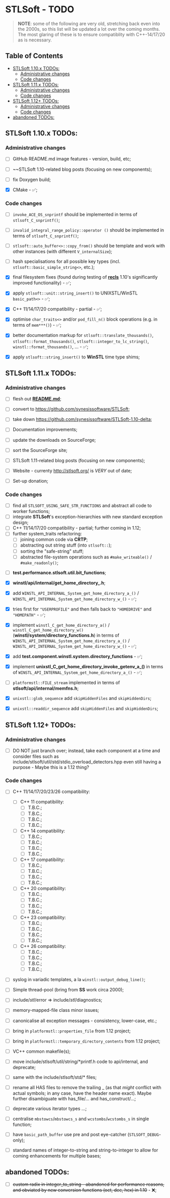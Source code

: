 # STLSoft - TODO <!-- omit in toc -->

> **NOTE**: some of the following are very old, stretching back even into the 2000s, so this list will be updated a lot over the coming months. The most glaring of these is to ensure compatiblity with C++-14/17/20 as is necessary.


## Table of Contents <!-- omit in toc -->

- [STLSoft 1.10.x TODOs:](#stlsoft-110x-todos)
  - [Administrative changes](#administrative-changes)
  - [Code changes](#code-changes)
- [STLSoft 1.11.x TODOs:](#stlsoft-111x-todos)
  - [Administrative changes](#administrative-changes-1)
  - [Code changes](#code-changes-1)
- [STLSoft 1.12+ TODOs:](#stlsoft-112-todos)
  - [Administrative changes](#administrative-changes-2)
  - [Code changes](#code-changes-2)
- [abandoned TODOs:](#abandoned-todos)


## STLSoft 1.10.x TODOs:

### Administrative changes

 * [ ] GitHub README.md image features - version, build, etc;
 * [ ] ~~STLSoft 1.10-related blog posts (focusing on new components);
 * [ ] fix Doxygen build;

 * [x] CMake - ✅;


### Code changes

 * [ ] `invoke_ACE_OS_snprintf` should be implemented in terms of `stlsoft_C_snprintf()`;
 * [ ] `invalid_integral_range_policy::operator ()` should be implemented in terms of `stlsoft_C_snprintf()`;
 * [ ] `stlsoft::auto_buffer<>::copy_from()` should be template and work with other instances (with different `V_internalSize`);
 * [ ] hash specialisations for all possible key types (incl. `stlsoft::basic_simple_string<>`, etc.);

 * [x] final filesystem fixes (found during testing of [**recls**](https://github.com/synesissoftware/recls) 1.10's significantly improved functionality) - ✅;
 * [x] apply `stlsoft::unit::string_insert()` to UNIXSTL/WinSTL `basic_path<>` - ✅;
 * [x] C++ 11/14/17/20 compatibility - partial - ✅;
 * [x] optimise `char_traits<>` and/or `pod_fill_n()` block operations (e.g. in terms of `mem***()`) - ✅;
 * [x] better documentation markup for `stlsoft::translate_thousands()`, `stlsoft::format_thousands()`, `stlsoft::integer_to_lc_string()`, `winstl::format_thousands()`, ... - ✅;
 * [x] apply `stlsoft::string_insert()` to **WinSTL** time type shims;


## STLSoft 1.11.x TODOs:

### Administrative changes

 * [ ] flesh out [**README.md**](./README.md);
 * [ ] convert to https://github.com/synesissoftware/STLSoft;
 * [ ] take down https://github.com/synesissoftware/STLSoft-1.10-delta;
 * [ ] Documentation improvements;
 * [ ] update the downloads on SourceForge;
 * [ ] sort the SourceForge site;
 * [ ] STLSoft 1.11-related blog posts (focusing on new components);
 * [ ] Website - currenty http://stlsoft.org/ is *VERY* out of date;
 * [ ] Set-up donation;


### Code changes

 * [ ] find all `STLSOFT_USING_SAFE_STR_FUNCTIONS` and abstract all code to worker functions;
 * [ ] integrate **STLSoft**'s exception-hierarchies with new standard exception design;
 * [ ] C++ 11/14/17/20 compatibility - partial; further coming in 1.12;
 * [ ] further system_traits refactoring:
   - [ ] joining common code via **CRTP**;
   - [ ] abstracting out string stuff (into `stlsoft::`);
   - [ ] sorting the "safe-string" stuff;
   - [ ] abstracted file-system operations such as `#make_writeable()` / `#make_readonly()`;
 - [ ] **test.performance.stlsoft.util.bit_functions**;

 * [x] **winstl/api/internal/get_home_directory_.h**;
  * [x] add `WINSTL_API_INTERNAL_System_get_home_directory_a_()` / `WINSTL_API_INTERNAL_System_get_home_directory_w_()` - ✅;
  * [x] tries first for `"USERPROFILE"` and then falls back to `"HOMEDRIVE"` and `"HOMEPATH"` - ✅;
  * [x] implement `winstl_C_get_home_directory_a()` / `winstl_C_get_home_directory_w()` (**winstl/system/directory_functions.h**) in terms of `WINSTL_API_INTERNAL_System_get_home_directory_a_()` / `WINSTL_API_INTERNAL_System_get_home_directory_w_()` - ✅;
  * [x] add **test.component.winstl.system.directory_functions** - ✅;
  * [x] implement **unixstl_C_get_home_directory_invoke_getenv_a_()** in terms of `WINSTL_API_INTERNAL_System_get_home_directory_a_()` - ✅;
 * [ ] `platformstl::FILE_stream` implemented in terms of **stlsoft/api/internal/memfns.h**;
 * [x] `unixstl::glob_sequence` add `skipHiddenFiles` and `skipHiddenDirs`;
 * [x] `unixstl::readdir_sequence` add `skipHiddenFiles` and `skipHiddenDirs`;


## STLSoft 1.12+ TODOs:

### Administrative changes

 * [ ] DO NOT just branch over; instead, take each component at a time and consider files such as include/stlsoft/util/std/stdio_overload_detectors.hpp even still having a purpose - Maybe this is a 1.12 thing?


### Code changes

 * [ ] C++ 11/14/17/20/23/26 compatibility:
   * [ ] C++ 11 compatibility:
     * [ ] T.B.C.;
     * [ ] T.B.C.;
     * [ ] T.B.C.;
     * [ ] T.B.C.;
   * [ ] C++ 14 compatibility:
     * [ ] T.B.C.;
     * [ ] T.B.C.;
     * [ ] T.B.C.;
     * [ ] T.B.C.;
   * [ ] C++ 17 compatibility:
     * [ ] T.B.C.;
     * [ ] T.B.C.;
     * [ ] T.B.C.;
     * [ ] T.B.C.;
   * [ ] C++ 20 compatibility:
     * [ ] T.B.C.;
     * [ ] T.B.C.;
     * [ ] T.B.C.;
     * [ ] T.B.C.;
   * [ ] C++ 23 compatibility:
     * [ ] T.B.C.;
     * [ ] T.B.C.;
     * [ ] T.B.C.;
     * [ ] T.B.C.;
   * [ ] C++ 26 compatibility:
     * [ ] T.B.C.;
     * [ ] T.B.C.;
     * [ ] T.B.C.;
     * [ ] T.B.C.;
 * [ ] syslog in variadic templates, a la `winstl::output_debug_line()`;
 * [ ] Simple thread-pool (bring from **SS** work circa 2000);
 * [ ] include/*stl*/error => include/*stl*/diagnostics;
 * [ ] memory-mapped-file class minor issues;
 * [ ] canonicalise all exception messages - consistency, lower-case, etc.;
 * [ ] bring in `platformstl::properties_file` from 1.12 project;
 * [ ] bring in `platformstl::temporary_directory_contents` from 1.12 project;
 * [ ] VC++ common makefile(s);
 * [ ] move include/stlsoft/util/string/*printf.h code to api/internal, and deprecate;
 * [ ] same with the include/stlsoft/std/* files;
 * [ ] rename all HAS files to remove the trailing _ (as that _might_ conflict with actual symbols; in any case, have the header name exact). Maybe further disambiguate with has_file/... and has_construct/...;
 * [ ] deprecate various iterator types ...;
 * [ ] centralise `mbstowcs`/`mbstowcs_s` and `wcstombs`/`wcstombs_s` in single function;
 * [ ] have `basic_path_buffer` use pre and post eye-catcher (`STLSOFT_DEBUG`-only);
 * [ ] standard names of integer-to-string and string-to-integer to allow for coming enhancements for multiple bases;


## abandoned TODOs:

 * [ ] ~~custom radix in integer_to_string - abandoned for performance reasons, and obviated by new conversion functions (oct, dec, hex) in 1.10~~ - ❌;


<!-- ########################### end of file ########################### -->

